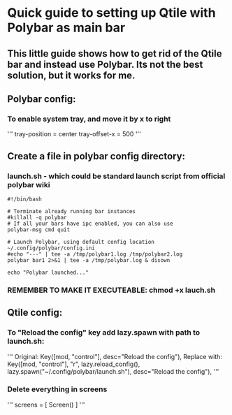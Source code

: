 # Quick guide to setting up Qtile with Polybar as main bar

## This little guide shows how to get rid of the Qtile bar and instead use Polybar. Its not the best solution, but it works for me.

## Polybar config:
### To enable system tray, and move it by x to right
'''
tray-position = center
tray-offset-x = 500
'''

## Create a file in polybar config directory:
### launch.sh - which could be standard launch script from official polybar wiki
```
#!/bin/bash

# Terminate already running bar instances
#killall -q polybar
# If all your bars have ipc enabled, you can also use
polybar-msg cmd quit

# Launch Polybar, using default config location ~/.config/polybar/config.ini
#echo "---" | tee -a /tmp/polybar1.log /tmp/polybar2.log
polybar bar1 2>&1 | tee -a /tmp/polybar.log & disown

echo "Polybar launched..."
```
### REMEMBER TO MAKE IT EXECUTEABLE: chmod +x lauch.sh

## Qtile config:
### To "Reload the config" key add lazy.spawn with path to launch.sh:
'''
Original: Key([mod, "control"], desc="Reload the config"),
Replace with: Key([mod, "control"], "r", lazy.reload_config(), lazy.spawn("~/.config/polybar/launch.sh"), desc="Reload the config"),
'''
### Delete everything in screens
'''
screens = [
    Screen()
]
'''

